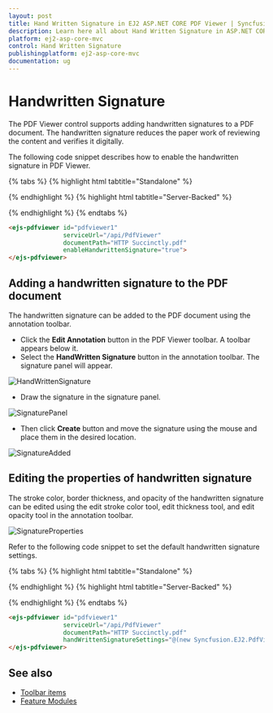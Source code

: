 ```yaml
---
layout: post
title: Hand Written Signature in EJ2 ASP.NET CORE PDF Viewer | Syncfusion
description: Learn here all about Hand Written Signature in ASP.NET CORE PDF Viewer component of Syncfusion Essential JS 2 and more.
platform: ej2-asp-core-mvc
control: Hand Written Signature
publishingplatform: ej2-asp-core-mvc
documentation: ug
---
```



# Handwritten Signature

The PDF Viewer control supports adding handwritten signatures to a PDF document. The handwritten signature reduces the paper work of reviewing the content and verifies it digitally.

The following code snippet describes how to enable the handwritten signature in PDF Viewer.

{% tabs %}
{% highlight html tabtitle="Standalone" %}

{% endhighlight %}
{% highlight html tabtitle="Server-Backed" %}

{% endhighlight %}
{% endtabs %}


```html
<ejs-pdfviewer id="pdfviewer1"
               serviceUrl="/api/PdfViewer"
               documentPath="HTTP Succinctly.pdf"
               enableHandwrittenSignature="true">
</ejs-pdfviewer>

```

## Adding a handwritten signature to the PDF document

The handwritten signature can be added to the PDF document using the annotation toolbar.

* Click the **Edit Annotation** button in the PDF Viewer toolbar. A toolbar appears below it.
* Select the **HandWritten Signature** button in the annotation toolbar. The signature panel will appear.

![HandWrittenSignature](./images/handwritten_sign.png)

* Draw the signature in the signature panel.

![SignaturePanel](./images/signature_panel.png)

* Then click **Create** button and move the signature using the mouse and place them in the desired location.

![SignatureAdded](./images/signature_added.png)

## Editing the properties of handwritten signature

The stroke color, border thickness, and opacity of the handwritten signature can be edited using the edit stroke color tool, edit thickness tool, and edit opacity tool in the annotation toolbar.

![SignatureProperties](./images/signature_properties.png)

Refer to the following code snippet to set the default handwritten signature settings.

{% tabs %}
{% highlight html tabtitle="Standalone" %}

{% endhighlight %}
{% highlight html tabtitle="Server-Backed" %}

{% endhighlight %}
{% endtabs %}


```html
<ejs-pdfviewer id="pdfviewer1"
               serviceUrl="/api/PdfViewer"
               documentPath="HTTP Succinctly.pdf"
               handWrittenSignatureSettings="@(new Syncfusion.EJ2.PdfViewer.PdfViewerHandWrittenSignatureSettings {Opacity=0.5,StrokeColor="red",Thickness=3})">
</ejs-pdfviewer>

```

## See also

* [Toolbar items](./toolbar)
* [Feature Modules](./feature-module)

